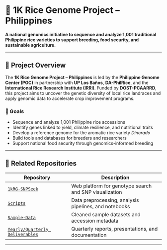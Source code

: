 # 🌾 1K Rice Genome Project – Philippines

**A national genomics initiative to sequence and analyze 1,001 traditional Philippine rice varieties to support breeding, food security, and sustainable agriculture.**

---

## 📘 Project Overview

The **1K Rice Genome Project – Philippines** is led by the **Philippine Genome Center (PGC)** in partnership with **UP Los Baños**, **DA-PhilRice**, and the **International Rice Research Institute (IRRI)**. Funded by **DOST-PCAARRD**, this project aims to uncover the genetic diversity of local rice landraces and apply genomic data to accelerate crop improvement programs.

### 🎯 Goals

- Sequence and analyze 1,001 Philippine rice accessions
- Identify genes linked to yield, climate resilience, and nutritional traits
- Develop a reference genome for the aromatic rice variety *Dinorado*
- Build tools and databases for breeders and researchers
- Support national food security through genomics-informed breeding

---

## 🧰 Related Repositories

| Repository | Description |
|------------|-------------|
| [`1kRG-SNPSeek`](https://github.com/1KRG/1kRG-Snpseek) | Web platform for genotype search and SNP visualization
| [`Scripts`](https://github.com/1KRG/1kRG-Scripts) | Data preprocessing, analysis pipelines, and notebooks |
| [`Sample-Data`](https://github.com/1KRG/1kRG-sample) | Cleaned sample datasets and accession metadata |
| [`Yearly/Quarterly Deliverables`](https://github.com/1KRG/deliverablesAndDocs) | Quarterly reports, presentations, and documentation |

---




